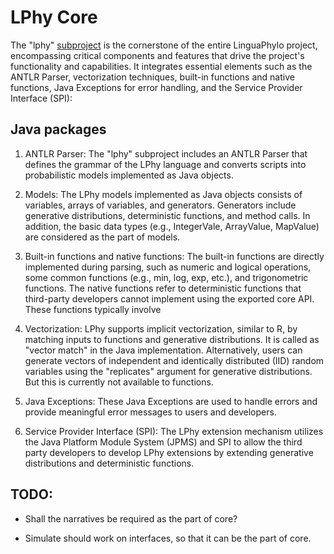 # LPhy Core

The "lphy" [subproject](https://docs.gradle.org/current/userguide/multi_project_builds.html)
is the cornerstone of the entire LinguaPhylo project, encompassing critical components and
features that drive the project's functionality and capabilities.
It integrates essential elements such as the ANTLR Parser, vectorization techniques,
built-in functions and native functions, Java Exceptions for error handling,
and the Service Provider Interface (SPI):

## Java packages

1. ANTLR Parser: The "lphy" subproject includes an ANTLR Parser that defines the grammar of the LPhy language and
   converts scripts into probabilistic models implemented as Java objects.

2. Models: The LPhy models implemented as Java objects consists of variables, arrays of variables, and generators.
   Generators include generative distributions, deterministic functions, and method calls.
   In addition, the basic data types (e.g., IntegerVale, ArrayValue, MapValue) are considered as the part of models.

3. Built-in functions and native functions: The built-in functions are directly implemented during parsing,
   such as numeric and logical operations, some common functions (e.g., min, log, exp, etc.), and trigonometric
   functions. The native functions refer to deterministic functions that third-party developers cannot implement using
   the exported core API. These functions typically involve 

4. Vectorization: LPhy supports implicit vectorization, similar to R, by matching inputs to functions and generative
   distributions. It is called as "vector match" in the Java implementation.
   Alternatively, users can generate vectors of independent and identically distributed (IID) random variables using
   the "replicates" argument for generative distributions.
   But this is currently not available to functions.

5. Java Exceptions: These Java Exceptions are used to handle errors and provide meaningful error messages to users and
   developers.

6. Service Provider Interface (SPI): The LPhy extension mechanism utilizes the Java Platform Module System (JPMS) and
   SPI to allow the third party developers to develop LPhy extensions by extending
   generative distributions and deterministic functions.

## TODO:

- Shall the narratives be required as the part of core?

- Simulate should work on interfaces, so that it can be the part of core.
